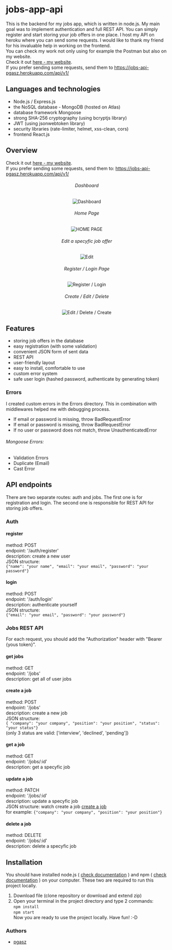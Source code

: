 # jobs-app-api
This is the backend for my jobs app, which is written in node.js. My main goal was to implement authentication and full REST API. You can simply register and start storing your job offers in one place. 
I host my API on heroku where you can send some requests.
I would like to thank my friend for his invaluable help in working on the frontend. \
You can check my work not only using for example the Postman but also on my website. \
Check it out [here - my website](https://www.jobs-app.pgasz.pl/ "here - my website"). \
If you prefer sending some requests, send them to https://jobs-api-pgasz.herokuapp.com/api/v1/

## Languages and technologies
- Node.js / Express.js
- the NoSQL database - MongoDB (hosted on Atlas)
- database framework Mongoose
- strong SHA-256 cryptography (using bcryptjs library)
- JWT (using jsonwebtoken library)
- security libraries (rate-limiter, helmet, xss-clean, cors)
- frontend React.js

## Overview
Check it out [here - my website](https://www.jobs-app.pgasz.pl/ "here - my website"). \
If you prefer sending some requests, send them to:
https://jobs-api-pgasz.herokuapp.com/api/v1/

<h6 align="center">
Dashboard
</h6>
<p align="center">
  <img src="https://www.pgasz.pl/readme/jobs-app-api/dashboard-all-jobs.PNG" alt="Dashboard"/>
</p>

<h6 align="center">
Home Page
</h6>
<p align="center">
  <img src="https://www.pgasz.pl/readme/jobs-app-api/home-page.PNG" alt="HOME PAGE"/>
</p>

<h6 align="center">
Edit a specyfic job offer 
</h6>
<p align="center">
  <img src="https://www.pgasz.pl/readme/jobs-app-api/edit-with-feedback.PNG" alt="Edit"/>
</p>

<h6 align="center">
Register / Login Page
</h6>
<p align="center">
  <img src="https://www.pgasz.pl/readme/jobs-app-api/register-login.PNG" alt="Register / Login"/>
</p>

<h6 align="center">
Create / Edit / Delete
</h6>
<p align="center">
  <img src="https://www.pgasz.pl/readme/jobs-app-api/edit-delete-create-logout.PNG" alt="Edit / Delete / Create"/>
</p>


## Features
- storing job offers in the database
- easy registration (with some validation)
- convenient JSON form of sent data
- REST API
- user-friendly layout
- easy to install, comfortable to use
- custom error system
- safe user login (hashed password, authenticate by generating token)

### Errors
I created custom errors in the Errors directory. This in combination with middlewares helped me with debugging process.
- If email or password is missing, throw BadRequestError
- If email or password is missing, throw BadRequestError
- If no user or password does not match, throw UnauthenticatedError
###### Mongoose Errors:
- Validation Errors
- Duplicate (Email)
- Cast Error

## API endpoints
There are two separate routes: auth and jobs. The first one is for registration and login. The second one is responsible for REST API for storing job offers.

### Auth
#### register
method: POST \
endpoint: '/auth/register' \
description: create a new user \
JSON structure: \
`{"name": "your name", "email": "your email", "password": "your password"}`

#### login
method: POST \
endpoint: '/auth/login' \
description: authenticate yourself \
JSON structure:  \
`{"email": "your email", "password": "your password"}`



### Jobs REST API
For each request, you should add the "Authorization" header with "Bearer {yous token}".

#### get jobs
method: GET \
endpoint: '/jobs' \
description: get all of user jobs

#### create a job
method: POST \
endpoint: '/jobs' \
description: create a new job \
JSON structure:   \
`{ "company": "your company", "position": "your position", "status": "your status"}` \
(only 3 status are valid: ['interview', 'declined', 'pending'])

#### get a job
method: GET \
endpoint: '/jobs/:id' \
description: get a specyfic job

#### update a job
method: PATCH \
endpoint: '/jobs/:id' \
description: update a specyfic job \
JSON structure: watch create a job  [create a job](#create-a-job "create a job")  \
for example: `{"company": "your company", "position": "your position"}`

#### delete a job
method: DELETE \
endpoint: '/jobs/:id' \
description: delete a specyfic job


## Installation
You should have installed node.js ( [check documentation](https://nodejs.org/en/ "check documentation") ) and npm ( [check documentation](https://docs.npmjs.com/downloading-and-installing-node-js-and-npm "check documentation") ) on your computer. These two are required to run this project locally.
1. Download file (clone repository or download and extend zip)
2. Open your terminal in the project directory and type 2 commands: \
   `npm install` 
   \
    `npm start` \
Now you are ready to use the project locally. Have fun! :-D

### Authors
- [pgasz](https://github.com/pgasz "pgasz")
